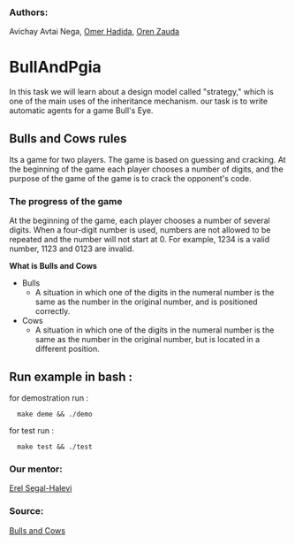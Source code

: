 ### Authors: 
Avichay Avtai Nega, [Omer Hadida](https://github.com/2MarShmello2), [Oren Zauda](https://github.com/OrenZauda)

# BullAndPgia

In this task we will learn about a design model called "strategy," which is one of the main uses of the inheritance mechanism.
our task is to write automatic agents for a game Bull's Eye.

## Bulls and Cows rules

Its a game for two players. The game is based on guessing and cracking. 
At the beginning of the game each player chooses a number of digits, and the purpose of the game of the game is to crack the opponent's code.

### The progress of the game

At the beginning of the game, each player chooses a number of several digits. When a four-digit number is used, 
numbers are not allowed to be repeated and the number will not start at 0. For example, 1234 is a valid number, 1123 and 0123 are invalid.

**What is Bulls and Cows**
   - Bulls
     - A situation in which one of the digits in the numeral number is the same as the number in the original number,
     and is positioned correctly.
   - Cows
      - A situation in which one of the digits in the numeral number is the same as the number in the original number,
      but is located in a different position.

## Run example in bash :

   for demostration run :
          
      make deme && ./demo
      
   for test run :
    
      make test && ./test 
      
### Our mentor: 

[Erel Segal-Halevi](https://github.com/erelsgl/ariel-cpp-5779)

### Source:

[Bulls and Cows](https://en.wikipedia.org/wiki/Bulls_and_Cows)
